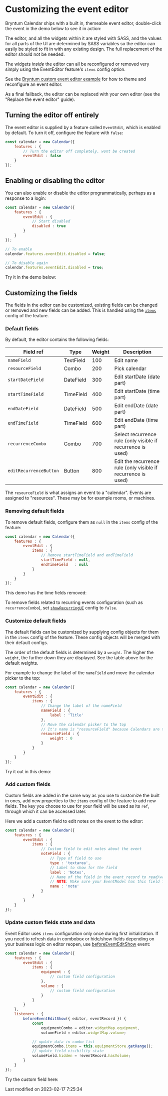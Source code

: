 # Customizing the event editor

Bryntum Calendar ships with a built in, themeable event editor, double-click the event in the demo below to see it in action:

<div class="external-example" data-file="Calendar/guides/eventedit/basic.js"></div>

The editor, and all the widgets within it are styled with SASS, and the values for all parts of the UI are determined by SASS variables so the editor can easily be styled to fit in with any existing design. The full replacement of the editor should not be needed.

The widgets *inside* the editor can all be reconfigured or removed very simply using the EventEditor feature's `items` config option.

See the <a href="../examples/eventedit/" target="_blank">Bryntum custom event editor example</a> for how to theme and reconfigure an event editor.

As a final fallback, the editor can be replaced with your own editor (see the "Replace the event editor" guide).

## Turning the editor off entirely

The event editor is supplied by a feature called `EventEdit`, which is enabled by default. To turn it off, configure the
feature with `false`:

```javascript
const calendar = new Calendar({
    features : {
        // Turn the editor off completely, wont be created
        eventEdit : false
    }
});
```

## Enabling or disabling the editor

You can also enable or disable the editor programmatically, perhaps as a response to a login:

```javascript
const calendar = new Calendar({
    features : {
        eventEdit : {
            // Start disabled
            disabled : true
        }
    }
});

// To enable
calendar.features.eventEdit.disabled = false;

// To disable again
calendar.features.eventEdit.disabled = true;
```

Try it in the demo below:

<div class="external-example" data-file="Calendar/guides/eventedit/disable.js"></div>

## Customizing the fields

The fields in the editor can be customized, existing fields can be changed or removed and new fields can be added. This
is handled using the [`items`](#Calendar/feature/EventEdit#config-items) config of the feature.

### Default fields

By default, the editor contains the following fields:

| Field ref              | Type      | Weight | Description                                                    |
|------------------------|-----------|--------|----------------------------------------------------------------|
| `nameField`            | TextField | 100    | Edit name                                                      |
| `resourceField`        | Combo     | 200    | Pick calendar                                                  |
| `startDateField`       | DateField | 300    | Edit startDate (date part)                                     |
| `startTimeField`       | TimeField | 400    | Edit startDate (time part)                                     |
| `endDateField`         | DateField | 500    | Edit endDate (date part)                                       |
| `endTimeField`         | TimeField | 600    | Edit endDate (time part)                                       |
| `recurrenceCombo`      | Combo     | 700    | Select recurrence rule (only visible if recurrence is used)    |
| `editRecurrenceButton` | Button    | 800    | Edit the recurrence rule  (only visible if recurrence is used) |

The `resourceField` is what assigns an event to a "calendar". Events are assigned to "resources". These may be for example rooms, or machines.

### Removing default fields

To remove default fields, configure them as `null` in the `items` config of the feature:

```javascript
const calendar = new Calendar({
    features : {
        eventEdit : {
            items : {
                // Remove startTimeField and endTimeField
                startTimeField : null,
                endTimeField   : null
            }
        }
    }
});
```

This demo has the time fields removed:

<div class="external-example" data-file="Calendar/guides/eventedit/remove.js"></div>

To remove fields related to recurring events configuration (such as `recurrenceCombo`), set [`showRecurringUI`](#Calendar/feature/EventEdit#config-showRecurringUI) config to `false`.

### Customize default fields

The default fields can be customized by supplying config objects for them in the `items` config of the feature. These
config objects will be merged with their default configs.

The order of the default fields is determined by a `weight`. The higher the `weight`, the further down they are
displayed. See the table above for the default weights.

For example to change the label of the `nameField` and move the calendar picker to the top:

```javascript
const calendar = new Calendar({
    features : {
        eventEdit : {
            items : {
                // Change the label of the nameField
                nameField : {
                    label : 'Title'
                },
                // Move the calendar picker to the top
                // It's name is "resourceField" because Calendars are the assigned resources.
                resourceField : {
                    weight : 0
                }
            }
        }
    }
});
```

Try it out in this demo:

<div class="external-example" data-file="Calendar/guides/eventedit/label.js"></div>

### Add custom fields

Custom fields are added in the same way as you use to customize the built in ones, add new properties to the `items`
config of the feature to add new fields. The key you choose to use for your field will be used as its `ref`, through
which it can be accessed later.

Here we add a custom field to edit notes on the event to the editor:

```javascript
const calendar = new Calendar({
    features : {
        eventEdit : {
            items : {
                // Custom field to edit notes about the event
                noteField : {
                    // Type of field to use
                    type : 'textarea',
                    // Label to show for the field
                    label : 'Notes',
                    // Name of the field in the event record to read/write data to
                    // NOTE: Make sure your EventModel has this field for this to link up correctly
                    name : 'note'
                }
            }
        }
    }
});
```

### Update custom fields state and data

Event Editor uses `items` configuration only once during first initialization. If you need to refresh data in combobox or hide/show fields depending on your business logic on editor reopen, use [beforeEventEditShow](#Calendar/feature/EventEdit#event-beforeEventEditShow) event:

```javascript
const calendar = new Calendar({
    features : {
        eventEdit : {
            items : {
                equipment : {
                    // custom field configuration
                },
                volume : {
                    // custom field configuration
                }
            }
        }
    },
    listeners : {
        beforeEventEditShow({ editor, eventRecord }) {
            const
                equipmentCombo = editor.widgetMap.equipment,
                volumeField = editor.widgetMap.volume;

            // update data in combo list
            equipmentCombo.items = this.equipmentStore.getRange();
            // update field visibility state
            volumeField.hidden = !eventRecord.hasVolume;
        }
    }
});
```


Try the custom field here:

<div class="external-example" data-file="Calendar/guides/eventedit/field.js"></div>


<p class="last-modified">Last modified on 2023-02-17 7:25:34</p>